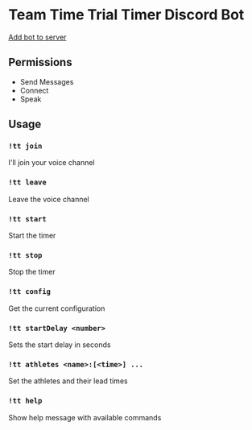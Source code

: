 # Team Time Trial Timer Discord Bot

[Add bot to server](https://discord.com/api/oauth2/authorize?client_id=806979974594560060&permissions=3147776&scope=bot)

## Permissions

* Send Messages
* Connect
* Speak

## Usage

### `!tt join`
I'll join your voice channel

### `!tt leave`
Leave the voice channel

### `!tt start`
Start the timer

### `!tt stop`
Stop the timer

### `!tt config`
Get the current configuration

### `!tt startDelay <number>`
Sets the start delay in seconds

### `!tt athletes <name>:[<time>] ...`
Set the athletes and their lead times

### `!tt help`
Show help message with available commands